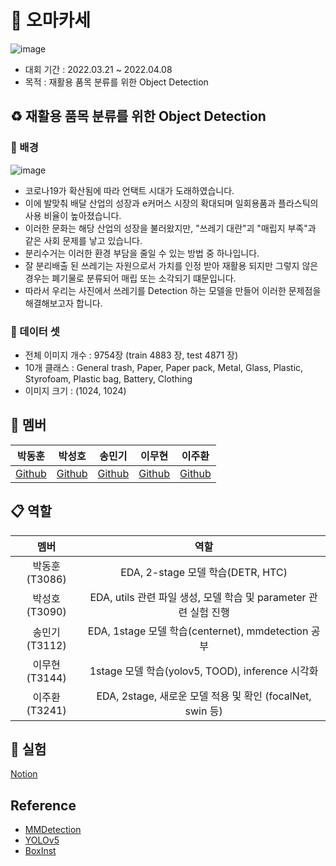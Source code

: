 # 🍣 오마카세 
![image](https://user-images.githubusercontent.com/91659448/164386988-ddda3bd7-214c-4212-b657-c2fe42975d52.png)
- 대회 기간 : 2022.03.21 ~ 2022.04.08
- 목적 : 재활용 품목 분류를 위한 Object Detection

## ♻️ 재활용 품목 분류를 위한 Object Detection
### 🔎 배경
![image](https://user-images.githubusercontent.com/91659448/164387063-c84ae185-257c-4b90-8015-366cbe22a05d.png)

- 코로나19가 확산됨에 따라 언택트 시대가 도래하였습니다.
- 이에 발맞춰 배달 산업의 성장과 e커머스 시장의 확대되며 일회용품과 플라스틱의 사용 비율이 높아졌습니다.
- 이러한 문화는 해당 산업의 성장을 불러왔지만, "쓰레기 대란"괴 "매립지 부족"과 같은 사회 문제를 낳고 있습니다.
- 분리수거는 이러한 환경 부담을 줄일 수 있는 방법 중 하나입니다. 
- 잘 분리배출 된 쓰레기는 자원으로서 가치를 인정 받아 재활용 되지만 그렇지 않은 경우는 폐기물로 분류되어 매립 또는 소각되기 떄문입니다.
- 따라서 우리는 사진에서 쓰레기를 Detection 하는 모델을 만들어 이러한 문제점을 해결해보고자 합니다. 

### 💾 데이터 셋
- 전체 이미지 개수 : 9754장 (train 4883 장, test 4871 장)
- 10개 클래스 : General trash, Paper, Paper pack, Metal, Glass, Plastic, Styrofoam, Plastic bag, Battery, Clothing
- 이미지 크기 : (1024, 1024)


## 🙂 멤버
| 박동훈 | 박성호 | 송민기 | 이무현 | 이주환 |  
| :-: | :-: | :-: | :-: | :-: |  
|[Github](https://github.com/BTOCC25) | [Github](https://github.com/pyhonic) | [Github](https://github.com/alsrl8) | [Github](https://github.com/PeterLEEEEEE) | [Github](https://github.com/JHwan96)


## 📋 역할
| 멤버 | 역할 |
| :-: | :-: |
|박동훈(T3086)| EDA, 2-stage 모델 학습(DETR, HTC) |
|박성호(T3090)| EDA, utils 관련 파일 생성, 모델 학습 및 parameter 관련 실험 진행 |
|송민기(T3112)| EDA, 1stage 모델 학습(centernet), mmdetection 공부 |
|이무현(T3144)| 1stage 모델 학습(yolov5, TOOD), inference 시각화 |
|이주환(T3241)| EDA, 2stage, 새로운 모델 적용 및 확인 (focalNet, swin 등) |


## 🧪 실험
[Notion](https://overjoyed-exoplanet-127.notion.site/79557585126a4f7e80deaf482566cce7?v=8bb209b39c0a4f24a4600e91380ade73)

## Reference
- [MMDetection](https://github.com/open-mmlab/mmdetection)
- [YOLOv5](https://github.com/ultralytics/yolov5)
- [BoxInst](https://github.com/wangbo-zhao/OpenMMLab-BoxInst)

